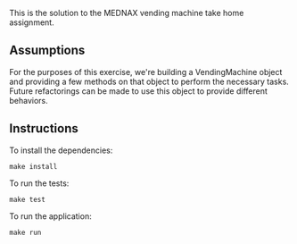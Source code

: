 This is the solution to the MEDNAX vending machine take home assignment.

Assumptions
---
For the purposes of this exercise, we're building a VendingMachine object and providing a few methods on that object
to perform the necessary tasks. Future refactorings can be made to use this object to provide different behaviors.

Instructions
---
To install the dependencies:
```
make install
```

To run the tests:
```
make test
```

To run the application:
```
make run
```

